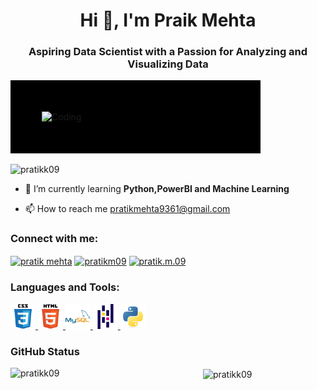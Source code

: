 <h1 align="center">Hi 👋, I'm Praik Mehta</h1>
<h3 align="center">Aspiring Data Scientist with a Passion for Analyzing and Visualizing Data</h3>


<div style="background-color: black; display: inline-block; padding: 50px;">
  <img align="right" margin-top="10%" alt="Coding" width="300" src="https://i0.wp.com/kotapoint.in/wp-content/uploads/2023/09/ds-3.gif">
</div>


<p align="left"> <img src="https://komarev.com/ghpvc/?username=pratikk09&label=Profile%20views&color=0e75b6&style=flat" alt="pratikk09" /> </p>

- 🌱 I’m currently learning **Python,PowerBI and Machine Learning**

- 📫 How to reach me pratikmehta9361@gmail.com

<h3 align="left">Connect with me:</h3>
<p align="left">
<a href="https://linkedin.com/in/pratik mehta" target="blank"><img align="center" src="https://raw.githubusercontent.com/rahuldkjain/github-profile-readme-generator/master/src/images/icons/Social/linked-in-alt.svg" alt="pratik mehta" height="30" width="40" /></a>
<a href="https://kaggle.com/pratikm09" target="blank"><img align="center" src="https://raw.githubusercontent.com/rahuldkjain/github-profile-readme-generator/master/src/images/icons/Social/kaggle.svg" alt="pratikm09" height="30" width="40" /></a>
<a href="https://instagram.com/pratik_m.09" target="blank"><img align="center" src="https://raw.githubusercontent.com/rahuldkjain/github-profile-readme-generator/master/src/images/icons/Social/instagram.svg" alt="pratik.m.09" height="30" width="40" /></a>
</p>

<h3 align="left">Languages and Tools:</h3>
<p align="left"> <a href="https://www.w3schools.com/css/" target="_blank" rel="noreferrer"> <img src="https://raw.githubusercontent.com/devicons/devicon/master/icons/css3/css3-original-wordmark.svg" alt="css3" width="40" height="40"/> </a> <a href="https://www.w3.org/html/" target="_blank" rel="noreferrer"> <img src="https://raw.githubusercontent.com/devicons/devicon/master/icons/html5/html5-original-wordmark.svg" alt="html5" width="40" height="40"/> </a> <a href="https://www.mysql.com/" target="_blank" rel="noreferrer"> <img src="https://raw.githubusercontent.com/devicons/devicon/master/icons/mysql/mysql-original-wordmark.svg" alt="mysql" width="40" height="40"/> </a> <a href="https://pandas.pydata.org/" target="_blank" rel="noreferrer"> <img src="https://raw.githubusercontent.com/devicons/devicon/2ae2a900d2f041da66e950e4d48052658d850630/icons/pandas/pandas-original.svg" alt="pandas" width="40" height="40"/> </a> <a href="https://www.python.org" target="_blank" rel="noreferrer"> <img src="https://raw.githubusercontent.com/devicons/devicon/master/icons/python/python-original.svg" alt="python" width="40" height="40"/> </a> </p>

<h3 align="left">GitHub Status</h3>

<p>
  <img 
    align="left" 
    src="https://github-readme-stats.vercel.app/api/top-langs?username=pratikk09&show_icons=true&locale=en&layout=compact&theme=transparent" 
    alt="pratikk09" 
    width="300"
    height="130"
  />
</p>

<p>&nbsp;
  <img 
    align="center" 
    src="https://github-readme-stats.vercel.app/api?username=pratikk09&show_icons=true&locale=en&theme=transparent" 
    alt="pratikk09" 
    width="400"
    height="130"
  />
</p>


